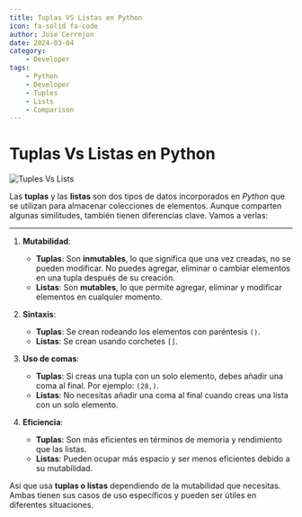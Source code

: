 ```yaml
---
title: Tuplas VS Listas en Python
icon: fa-solid fa-code
author: Jose Cerrejon
date: 2024-03-04
category:
    - Developer
tags:
    - Python
    - Developer
    - Tuples
    - Lists
    - Comparison
---
```


# Tuplas Vs Listas en Python

![Tuples Vs Lists](/images/2024/03/tuples_vs_lists.jpg "Tuples Vs Lists. Generated with AI.")

Las **tuplas** y las **listas** son dos tipos de datos incorporados en _Python_ que se utilizan para almacenar colecciones de elementos. Aunque comparten algunas similitudes, también tienen diferencias clave. Vamos a verlas:

---

1. **Mutabilidad**:

    - **Tuplas**: Son **inmutables**, lo que significa que una vez creadas, no se pueden modificar. No puedes agregar, eliminar o cambiar elementos en una tupla después de su creación.
    - **Listas**: Son **mutables**, lo que permite agregar, eliminar y modificar elementos en cualquier momento.

2. **Sintaxis**:

    - **Tuplas**: Se crean rodeando los elementos con paréntesis `()`.
    - **Listas**: Se crean usando corchetes `[]`.

3. **Uso de comas**:

    - **Tuplas**: Si creas una tupla con un solo elemento, debes añadir una coma al final. Por ejemplo: `(28,)`.
    - **Listas**: No necesitas añadir una coma al final cuando creas una lista con un solo elemento.

4. **Eficiencia**:
    - **Tuplas**: Son más eficientes en términos de memoria y rendimiento que las listas.
    - **Listas**: Pueden ocupar más espacio y ser menos eficientes debido a su mutabilidad.

Así que usa **tuplas o listas** dependiendo de la mutabilidad que necesitas. Ambas tienen sus casos de uso específicos y pueden ser útiles en diferentes situaciones.
